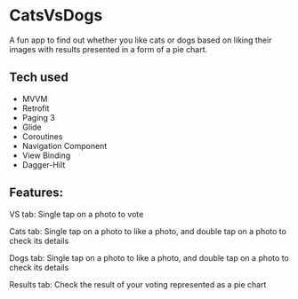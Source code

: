 # CatsVsDogs
A  fun app to find out whether you like cats or dogs based on liking their images with results presented in a form of a pie chart. 

## Tech used
* MVVM
* Retrofit
* Paging 3
* Glide
* Coroutines
* Navigation Component
* View Binding
* Dagger-Hilt

## Features: 
VS tab: Single tap on a photo to vote

Cats tab: Single tap on a photo to like a photo, and double tap on a photo to check its details

Dogs tab: Single tap on a photo to like a photo, and double tap on a photo to check its details

Results tab: Check the result of your voting represented as a pie chart


